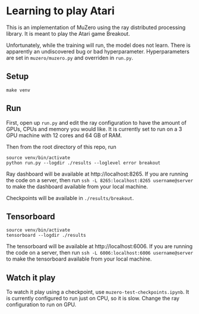 # Learning to play Atari

This is an implementation of MuZero using the ray distributed processing library. It is meant to play the Atari game Breakout.

Unfortunately, while the training will run, the model does not learn. There is apparently an undiscovered bug or bad hyperparameter. Hyperparameters are set in `muzero/muzero.py` and overriden in `run.py`.

## Setup

```
make venv
```

## Run

First, open up `run.py` and edit the ray configuration to have the amount of GPUs, CPUs and memory you would like. It is currently set to run on a 3 GPU machine with 12 cores and 64 GB of RAM.

Then from the root directory of this repo, run
```
source venv/bin/activate
python run.py --logdir ./results --loglevel error breakout
```

Ray dashboard will be available at http://localhost:8265. If you are running the code on a server, then run `ssh -L 8265:localhost:8265 username@server` to make the dashboard available from your local machine.

Checkpoints will be available in `./results/breakout`.

## Tensorboard

```
source venv/bin/activate
tensorboard --logdir ./results
```

The tensorboard will be available at http://localhost:6006. If you are running the code on a server, then run `ssh -L 6006:localhost:6006 username@server` to make the tensorboard available from your local machine.

## Watch it play

To watch it play using a checkpoint, use `muzero-test-checkpoints.ipynb`. It is currently configured to run just on CPU, so it is slow. Change the ray configuration to run on GPU.
